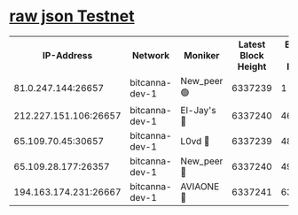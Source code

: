 [raw json Testnet](https://rpc-check.bcat.stavr.tech/bcat/rpc-bcat-result.json)
=


<table><tr><th>IP-Address</th><th>Network</th><th>Moniker</th><th>Latest Block Height</th><th>Earliest Block Height</th><th>Catching Up</th><th>Tx Index</th><th>Voting Power</th><th>Scan Time</th></tr><tr><td>81.0.247.144:26657</td><td>bitcanna-dev-1</td><td>New_peer 🟢</td><td>6337239</td><td>1</td><td>False</td><td>on</td><td>0</td><td>2024-02-07T16:50:59.672353531UTC</td></tr><tr><td>212.227.151.106:26657</td><td>bitcanna-dev-1</td><td>El-Jay's 🔴</td><td>6337240</td><td>4670391</td><td>False</td><td>on</td><td>2218164</td><td>2024-02-07T16:51:04.390654873UTC</td></tr><tr><td>65.109.70.45:30657</td><td>bitcanna-dev-1</td><td>L0vd 🔴</td><td>6337239</td><td>4828155</td><td>False</td><td>on</td><td>307920</td><td>2024-02-07T16:50:59.988679922UTC</td></tr><tr><td>65.109.28.177:26357</td><td>bitcanna-dev-1</td><td>New_peer 🔴</td><td>6337240</td><td>4952911</td><td>False</td><td>on</td><td>2237067</td><td>2024-02-07T16:51:04.760190594UTC</td></tr><tr><td>194.163.174.231:26667</td><td>bitcanna-dev-1</td><td>AVIAONE 🔴</td><td>6337241</td><td>6326491</td><td>False</td><td>on</td><td>1949865</td><td>2024-02-07T16:51:09.205842273UTC</td></tr></table>